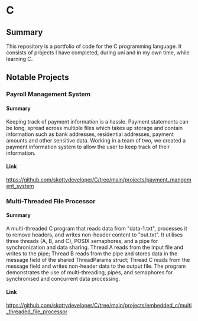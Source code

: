 # C
## Summary
This repository is a portfolio of code for the C programming language. It consists of projects I have completed, during uni and in my own time, while learning C.

## Notable Projects
### Payroll Management System
#### Summary
Keeping track of payment information is a hassle. Payment statements can be long, spread across multiple files which takes up storage and contain information such as bank addresses, residential addresses, payment amounts and other sensitive data. Working in a team of two, we created a payment information system to allow the user to keep track of their information.

#### Link
https://github.com/skottydeveloper/C/tree/main/projects/payment_mangement_system

### Multi-Threaded File Processor
#### Summary
A multi-threaded C program that reads data from "data-1.txt", processes it to remove headers, and writes non-header content to "out.txt". It utilises three threads (A, B, and C), POSIX semaphores, and a pipe for synchronization and data sharing. Thread A reads from the input file and writes to the pipe; Thread B reads from the pipe and stores data in the message field of the shared ThreadParams struct; Thread C reads from the message field and writes non-header data to the output file. The program demonstrates the use of multi-threading, pipes, and semaphores for synchronised and concurrent data processing.

#### Link
https://github.com/skottydeveloper/C/tree/main/projects/embedded_c/multi_threaded_file_processor
